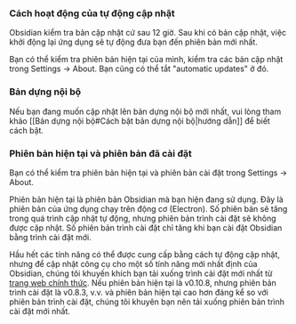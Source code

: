 ### Cách hoạt động của tự động cập nhật

Obsidian kiểm tra bản cập nhật cứ sau 12 giờ. Sau khi có bản cập nhật, việc khởi động lại ứng dụng sẽ tự động đưa bạn đến phiên bản mới nhất.

Bạn có thể kiểm tra phiên bản hiện tại của mình, kiểm tra các bản cập nhật trong Settings → About. Bạn cũng có thể tắt "automatic updates" ở đó.

### Bản dựng nội bộ

Nếu bạn đang muốn cập nhật lên bản dựng nội bộ mới nhất, vui lòng tham khảo [[Bản dựng nội bộ#Cách bật bản dựng nội bộ|hướng dẫn]] để biết cách bật.

### Phiên bản hiện tại và phiên bản đã cài đặt

Bạn có thể kiểm tra phiên bản hiện tại và phiên bản cài đặt trong Settings → About.

Phiên bản hiện tại là phiên bản Obsidian mà bạn hiện đang sử dụng. Đây là phiên bản của ứng dụng chạy trên động cơ (Electron). Số phiên bản sẽ tăng trong quá trình cập nhật tự động, nhưng phiên bản trình cài đặt sẽ không được cập nhật. Số phiên bản trình cài đặt chỉ tăng khi bạn cài đặt Obsidian bằng trình cài đặt mới.

Hầu hết các tính năng có thể được cung cấp bằng cách tự động cập nhật, nhưng để cập nhật công cụ cho một số tính năng mới nhất định của Obsidian, chúng tôi khuyến khích bạn tải xuống trình cài đặt mới nhất từ [trang web chính thức](https://obsidian.md). Nếu phiên bản hiện tại là v0.10.8, nhưng phiên bản trình cài đặt là v0.8.3, v.v. và phiên bản hiện tại cao hơn đáng kể so với phiên bản trình cài đặt, chúng tôi khuyên bạn nên tải xuống phiên bản trình cài đặt mới nhất.

